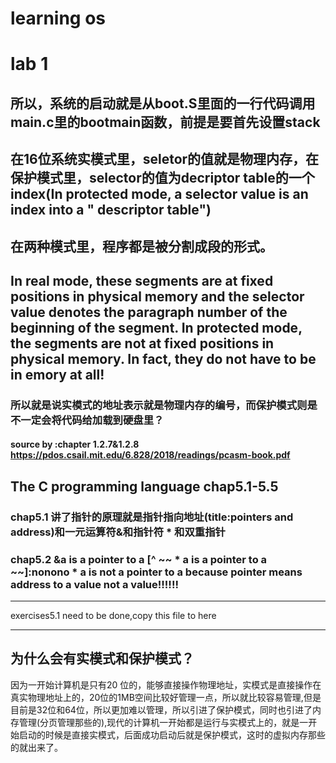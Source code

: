 # learning os
# lab 1
## 所以，系统的启动就是从boot.S里面的一行代码调用main.c里的bootmain函数，前提是要首先设置stack
## 在16位系统实模式里，seletor的值就是物理内存，在保护模式里，selector的值为decriptor table的一个index(In protected mode, a selector value is an index into a " descriptor table")
## 在两种模式里，程序都是被分割成段的形式。
## In real mode, these segments are at fixed positions in physical memory and the selector value denotes the paragraph number of the beginning of the segment. In protected mode, the segments are not at fixed positions in physical memory. In fact, they do not have to be in emory at all!
### 所以就是说实模式的地址表示就是物理内存的编号，而保护模式则是不一定会将代码给加载到硬盘里？
#### source by :chapter 1.2.7&1.2.8 https://pdos.csail.mit.edu/6.828/2018/readings/pcasm-book.pdf 
## The C programming language chap5.1-5.5
### chap5.1 讲了指针的原理就是指针指向地址(title:pointers and address)和一元运算符&和指针符 * 和双重指针  
### chap5.2 **&a is a pointer to a [^ ~~ * a is a pointer to a ~~]:nonono * a is not a pointer to a because pointer means address to a value not a value!!!!!!**
 
****

exercises5.1 need to be done,copy this file to here 

***

## 为什么会有实模式和保护模式？
因为一开始计算机是只有20 位的，能够直接操作物理地址，实模式是直接操作在真实物理地址上的，20位的1MB空间比较好管理一点，所以就比较容易管理,但是目前是32位和64位，所以更加难以管理，所以引进了保护模式，同时也引进了内存管理(分页管理那些的),现代的计算机一开始都是运行与实模式上的，就是一开始启动的时候是直接实模式，后面成功启动后就是保护模式，这时的虚拟内存那些的就出来了。



